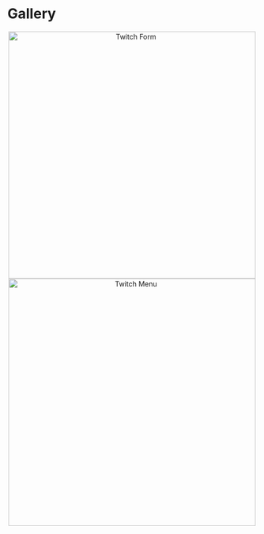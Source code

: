 # Gallery
<p align="center">
  <img alt="Twitch Form" width="500" align="center" src="https://github.com/ProjectG-Plugins/CrossplatForms/blob/main/images/twitch-form.png" /> 
  <img alt="Twitch Menu" width="500" align="center" src="https://github.com/ProjectG-Plugins/CrossplatForms/blob/main/images/twitch-menu.png" />
</p>

